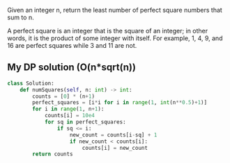 Given an integer n, return the least number of perfect square numbers that sum to n.

A perfect square is an integer that is the square of an integer; in other words, it is the product of some integer with itself. For example, 1, 4, 9, and 16 are perfect squares while 3 and 11 are not.

## My DP solution (O(n*sqrt(n))
```Python
class Solution:
    def numSquares(self, n: int) -> int:
        counts = [0] * (n+1)
        perfect_squares = [i*i for i in range(1, int(n**0.5)+1)]
        for i in range(1, n+1):
            counts[i] = 10e4
            for sq in perfect_squares:
                if sq <= i:
                    new_count = counts[i-sq] + 1
                    if new_count < counts[i]:
                        counts[i] = new_count
        return counts
```

